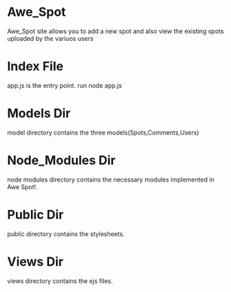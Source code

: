 # Awe_Spot
Awe_Spot site allows you to add a new spot and also view the existing spots uploaded by the variuos users

# Index File
app.js is the entry point. run node app.js

# Models Dir
model directory contains the three models(Spots,Comments,Users)

# Node_Modules Dir
node modules directory contains the necessary modules implemented in Awe Spot!.

# Public Dir
public directory contains the stylesheets.

# Views Dir
views directory contains the ejs files.
